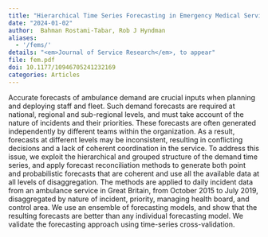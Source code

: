 ```yaml
---
title: "Hierarchical Time Series Forecasting in Emergency Medical Services"
date: "2024-01-02"
author:  Bahman Rostami-Tabar, Rob J Hyndman
aliases:
  - '/fems/'
details: "<em>Journal of Service Research</em>, to appear"
file: fem.pdf
doi: 10.1177/10946705241232169
categories: Articles
---
```


Accurate forecasts of ambulance demand are crucial inputs when planning and deploying staff and fleet. Such demand forecasts are required at national, regional and sub-regional levels, and must take account of the nature of incidents and their priorities. These forecasts are often generated independently by different teams within the organization. As a result, forecasts at different levels may be inconsistent, resulting in conflicting decisions and a lack of coherent coordination in the service. To address this issue, we exploit the hierarchical and grouped structure of the demand time series, and apply forecast reconciliation methods to generate both point and probabilistic forecasts that are coherent and use all the available data at all levels of disaggregation. The methods are applied to daily incident data from an ambulance service in Great Britain, from October 2015 to July 2019, disaggregated by nature of incident, priority, managing health board, and control area. We use an ensemble of forecasting models, and show that the resulting forecasts are better than any individual forecasting model. We validate the forecasting approach using time-series cross-validation.
